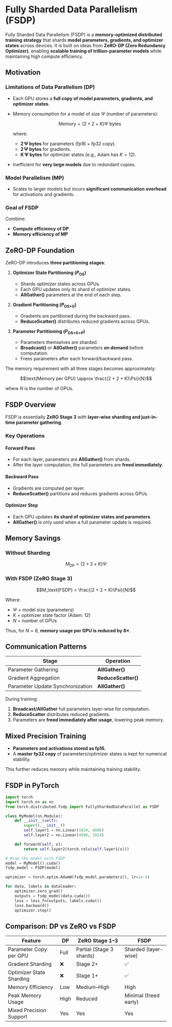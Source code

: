 # Fully Sharded Data Parallelism (FSDP)

Fully Sharded Data Parallelism (FSDP) is a **memory-optimized distributed training strategy** that shards **model parameters, gradients, and optimizer states** across devices. It is built on ideas from **ZeRO-DP (Zero Redundancy Optimizer)**, enabling **scalable training of trillion-parameter models** while maintaining high compute efficiency.

## Motivation

### Limitations of Data Parallelism (DP)

- Each GPU stores a **full copy of model parameters, gradients, and optimizer states**.

- Memory consumption for a model of size $\Psi$ (number of parameters):

  $$\text{Memory} = (2 + 2 + K) \Psi \text{ bytes}$$

  where:

  - **2 Ψ bytes** for parameters (fp16 + fp32 copy).
  - **2 Ψ bytes** for gradients.
  - **K Ψ bytes** for optimizer states (e.g., Adam has $K = 12$).

- Inefficient for **very large models** due to redundant copies.

### Model Parallelism (MP)

- Scales to larger models but incurs **significant communication overhead** for activations and gradients.

### Goal of FSDP

Combine:

- **Compute efficiency of DP**
- **Memory efficiency of MP**

## ZeRO-DP Foundation

ZeRO-DP introduces **three partitioning stages**:

1. **Optimizer State Partitioning ($P_\text{OS}$)**

   - Shards optimizer states across GPUs.
   - Each GPU updates only its shard of optimizer states.
   - **AllGather()** parameters at the end of each step.

2. **Gradient Partitioning ($P_\text{OS+G}$)**

   - Gradients are partitioned during the backward pass.
   - **ReduceScatter()** distributes reduced gradients across GPUs.

3. **Parameter Partitioning ($P_\text{OS+G+P}$)**

   - Parameters themselves are sharded.
   - **Broadcast()** or **AllGather()** parameters **on demand** before computation.
   - Frees parameters after each forward/backward pass.

The memory requirement with all three stages becomes approximately:

$$\text{Memory per GPU} \approx \frac{(2 + 2 + K)\Psi}{N}$$

where $N$ is the number of GPUs.

## FSDP Overview

FSDP is essentially **ZeRO Stage 3** with **layer-wise sharding and just-in-time parameter gathering**.

### Key Operations

#### **Forward Pass**

- For each layer, parameters are **AllGather()** from shards.
- After the layer computation, the full parameters are **freed immediately**.

#### **Backward Pass**

- Gradients are computed per layer.
- **ReduceScatter()** partitions and reduces gradients across GPUs.

#### **Optimizer Step**

- Each GPU updates **its shard of optimizer states and parameters**.
- **AllGather()** is only used when a full parameter update is required.

## Memory Savings

### Without Sharding

$$M_\text{DP} = (2 + 2 + K)\Psi$$

### With FSDP (ZeRO Stage 3)

$$M_\text{FSDP} = \frac{(2 + 2 + K)\Psi}{N}$$

Where:

- $\Psi$ = model size (parameters)
- $K$ = optimizer state factor (Adam: 12)
- $N$ = number of GPUs

Thus, for $N = 8$, **memory usage per GPU is reduced by 8×**.

## Communication Patterns

| Stage                            | Operation           |
| -------------------------------- | ------------------- |
| Parameter Gathering              | **AllGather()**     |
| Gradient Aggregation             | **ReduceScatter()** |
| Parameter Update Synchronization | **AllGather()**     |

During training:

1. **Broadcast/AllGather** full parameters layer-wise for computation.
2. **ReduceScatter** distributes reduced gradients.
3. Parameters are **freed immediately after usage**, lowering peak memory.

## Mixed Precision Training

- **Parameters and activations stored as fp16.**
- A **master fp32 copy** of parameters/optimizer states is kept for numerical stability.

This further reduces memory while maintaining training stability.

## FSDP in PyTorch

```python
import torch
import torch.nn as nn
from torch.distributed.fsdp import FullyShardedDataParallel as FSDP

class MyModel(nn.Module):
    def __init__(self):
        super().__init__()
        self.layer1 = nn.Linear(1024, 4096)
        self.layer2 = nn.Linear(4096, 1024)

    def forward(self, x):
        return self.layer2(torch.relu(self.layer1(x)))

# Wrap the model with FSDP
model = MyModel().cuda()
fsdp_model = FSDP(model)

optimizer = torch.optim.AdamW(fsdp_model.parameters(), lr=1e-4)

for data, labels in dataloader:
    optimizer.zero_grad()
    outputs = fsdp_model(data.cuda())
    loss = loss_fn(outputs, labels.cuda())
    loss.backward()
    optimizer.step()
```

## Comparison: DP vs ZeRO vs FSDP

| Feature                  | DP   | ZeRO Stage 1–3           | FSDP                  |
| ------------------------ | ---- | ------------------------ | --------------------- |
| Parameter Copy per GPU   | Full | Partial (Stage 3 shards) | Sharded (layer-wise)  |
| Gradient Sharding        | ❌   | Stage 2+                 | ✅                    |
| Optimizer State Sharding | ❌   | Stage 1+                 | ✅                    |
| Memory Efficiency        | Low  | Medium–High              | High                  |
| Peak Memory Usage        | High | Reduced                  | Minimal (freed early) |
| Mixed Precision Support  | Yes  | Yes                      | Yes                   |
